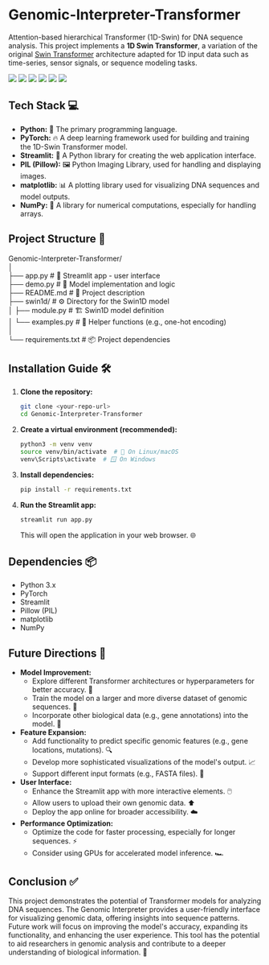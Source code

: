 # Genomic-Interpreter-Transformer
Attention-based hierarchical Transformer (1D-Swin) for DNA sequence analysis. 
This project implements a **1D Swin Transformer**, a variation of the original [Swin Transformer](https://arxiv.org/abs/2103.14030) architecture adapted for 1D input data such as time-series, sensor signals, or sequence modeling tasks.

<p float="left">
  <img src="https://img.shields.io/badge/Python-3776AB?style=for-the-badge&logo=python&logoColor=white" />
  <img src="https://img.shields.io/badge/1D_Swin_Transformer-6A1B9A?style=for-the-badge&logo=transformers&logoColor=white" />
  <img src="https://img.shields.io/badge/Streamlit-FF4B4B?style=for-the-badge&logo=streamlit&logoColor=white" />
  <img src="https://img.shields.io/badge/Pillow-3693F3?style=for-the-badge&logo=python&logoColor=white" />
  <img src="https://img.shields.io/badge/matplotlib-11557C?style=for-the-badge&logo=matplotlib&logoColor=white" />
  <img src="https://img.shields.io/badge/NumPy-013243?style=for-the-badge&logo=numpy&logoColor=white" />
</p>


## Tech Stack 💻

* **Python:** 🐍 The primary programming language.
* **PyTorch:** 🔥 A deep learning framework used for building and training the 1D-Swin Transformer model.
* **Streamlit:** 🎈 A Python library for creating the web application interface.
* **PIL (Pillow):** 🖼️ Python Imaging Library, used for handling and displaying images.
* **matplotlib:** 📊 A plotting library used for visualizing DNA sequences and model outputs.
* **NumPy:** 🔢 A library for numerical computations, especially for handling arrays.

## Project Structure 📂

Genomic-Interpreter-Transformer/  
│  
├── app.py              # 📱 Streamlit app - user interface  
├── demo.py             # 🧠 Model implementation and logic  
├── README.md           # 📝 Project description  
├── swin1d/             # ⚙️ Directory for the Swin1D model  
│   ├── module.py       # 🏗️ Swin1D model definition  
│   └── examples.py     # 🔧 Helper functions (e.g., one-hot encoding)  
│  
└── requirements.txt    # 📦 Project dependencies  


## Installation Guide 🛠️

1.  **Clone the repository:**

    ```bash
    git clone <your-repo-url>
    cd Genomic-Interpreter-Transformer
    ```

2.  **Create a virtual environment (recommended):**

    ```bash
    python3 -m venv venv
    source venv/bin/activate  # 🐧 On Linux/macOS
    venv\Scripts\activate  # 🪟 On Windows
    ```

3.  **Install dependencies:**

    ```bash
    pip install -r requirements.txt
    ```

4.  **Run the Streamlit app:**

    ```bash
    streamlit run app.py
    ```

    This will open the application in your web browser. 🌐

## Dependencies 📦

* Python 3.x
* PyTorch
* Streamlit
* Pillow (PIL)
* matplotlib
* NumPy

## Future Directions 🚀

* **Model Improvement:**
    * Explore different Transformer architectures or hyperparameters for better accuracy. 🎯
    * Train the model on a larger and more diverse dataset of genomic sequences. 🧬
    * Incorporate other biological data (e.g., gene annotations) into the model. 🔬
* **Feature Expansion:**
    * Add functionality to predict specific genomic features (e.g., gene locations, mutations). 🔍
    * Develop more sophisticated visualizations of the model's output. 📈
    * Support different input formats (e.g., FASTA files). 📂
* **User Interface:**
    * Enhance the Streamlit app with more interactive elements. 🖱️
    * Allow users to upload their own genomic data. ⬆️
    * Deploy the app online for broader accessibility. ☁️
* **Performance Optimization:**
    * Optimize the code for faster processing, especially for longer sequences. ⚡
    * Consider using GPUs for accelerated model inference. 🏎️

## Conclusion ✅

This project demonstrates the potential of Transformer models for analyzing DNA sequences. The Genomic Interpreter provides a user-friendly interface for visualizing genomic data, offering insights into sequence patterns. Future work will focus on improving the model's accuracy, expanding its functionality, and enhancing the user experience. This tool has the potential to aid researchers in genomic analysis and contribute to a deeper understanding of biological information. 🌟
